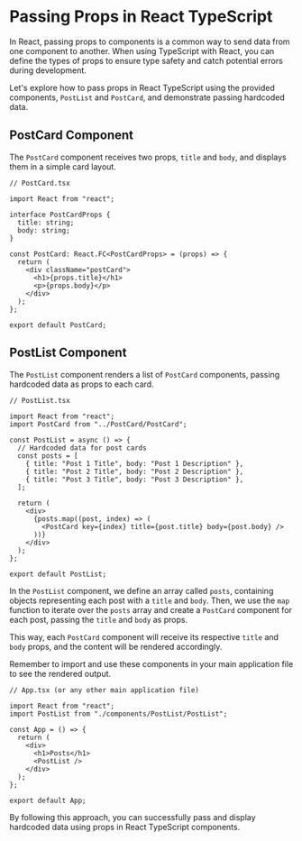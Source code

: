 # Passing Props in React TypeScript

In React, passing props to components is a common way to send data from one component to another. When using TypeScript with React, you can define the types of props to ensure type safety and catch potential errors during development.

Let's explore how to pass props in React TypeScript using the provided components, `PostList` and `PostCard`, and demonstrate passing hardcoded data.

## PostCard Component

The `PostCard` component receives two props, `title` and `body`, and displays them in a simple card layout.

```tsx
// PostCard.tsx

import React from "react";

interface PostCardProps {
  title: string;
  body: string;
}

const PostCard: React.FC<PostCardProps> = (props) => {
  return (
    <div className="postCard">
      <h1>{props.title}</h1>
      <p>{props.body}</p>
    </div>
  );
};

export default PostCard;
```

## PostList Component

The `PostList` component renders a list of `PostCard` components, passing hardcoded data as props to each card.

```tsx
// PostList.tsx

import React from "react";
import PostCard from "../PostCard/PostCard";

const PostList = async () => {
  // Hardcoded data for post cards
  const posts = [
    { title: "Post 1 Title", body: "Post 1 Description" },
    { title: "Post 2 Title", body: "Post 2 Description" },
    { title: "Post 3 Title", body: "Post 3 Description" },
  ];

  return (
    <div>
      {posts.map((post, index) => (
        <PostCard key={index} title={post.title} body={post.body} />
      ))}
    </div>
  );
};

export default PostList;
```

In the `PostList` component, we define an array called `posts`, containing objects representing each post with a `title` and `body`. Then, we use the `map` function to iterate over the `posts` array and create a `PostCard` component for each post, passing the `title` and `body` as props.

This way, each `PostCard` component will receive its respective `title` and `body` props, and the content will be rendered accordingly.

Remember to import and use these components in your main application file to see the rendered output.

```tsx
// App.tsx (or any other main application file)

import React from "react";
import PostList from "./components/PostList/PostList";

const App = () => {
  return (
    <div>
      <h1>Posts</h1>
      <PostList />
    </div>
  );
};

export default App;
```

By following this approach, you can successfully pass and display hardcoded data using props in React TypeScript components.
